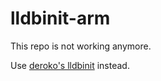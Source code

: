 lldbinit-arm
============

This repo is not working anymore.

Use [deroko's lldbinit](https://github.com/deroko/lldbinit) instead.
